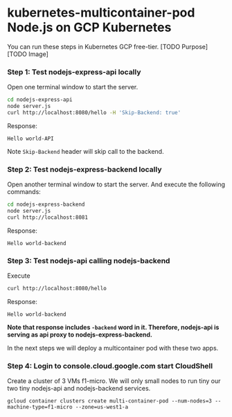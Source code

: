 kubernetes-multicontainer-pod Node.js on GCP Kubernetes
===============================================================

You can run these steps in Kubernetes GCP free-tier.
[TODO Purpose]
[TODO Image]

### Step 1: Test nodejs-express-api locally
Open one terminal window to start the server.
```bash
cd nodejs-express-api
node server.js
curl http://localhost:8080/hello -H 'Skip-Backend: true'
```
Response:
```
Hello world-API
```
Note `Skip-Backend` header will skip call to the backend.

### Step 2: Test nodejs-express-backend locally
Open another terminal window to start the server. And execute the following commands:

```bash
cd nodejs-express-backend
node server.js
curl http://localhost:8081
```
Response:
```
Hello world-backend 
```

### Step 3: Test nodejs-api calling nodejs-backend

Execute
```bash
curl http://localhost:8080/hello
```
Response:
```
Hello world-backend
```
**Note that response includes `-backend` word in it. Therefore, nodejs-api is serving as api proxy to nodejs-express-backend.**

In the next steps we will deploy a multicontainer pod with these two apps.

### Step 4: Login to console.cloud.google.com start CloudShell
Create a cluster of 3 VMs f1-micro. We will only small nodes to run tiny our two tiny nodejs-api and nodejs-backend services.

```
gcloud container clusters create multi-container-pod --num-nodes=3 --machine-type=f1-micro --zone=us-west1-a
```

